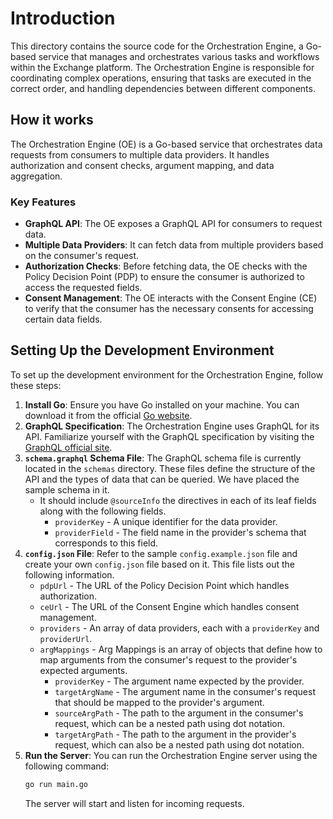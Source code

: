 # Introduction

This directory contains the source code for the Orchestration Engine, a Go-based service that manages
and orchestrates various tasks and workflows within the Exchange platform. The Orchestration Engine is
responsible for coordinating complex operations, ensuring that tasks are executed in the correct order,
and handling dependencies between different components.

## How it works

The Orchestration Engine (OE) is a Go-based service that orchestrates data requests from consumers to multiple data
providers. It handles authorization and consent checks, argument mapping, and data aggregation.

### Key Features
- **GraphQL API**: The OE exposes a GraphQL API for consumers to request data.
- **Multiple Data Providers**: It can fetch data from multiple providers based on the consumer's request.
- **Authorization Checks**: Before fetching data, the OE checks with the Policy Decision Point (PDP) to ensure the
  consumer is authorized to access the requested fields.
- **Consent Management**: The OE interacts with the Consent Engine (CE) to verify that the consumer has the necessary consents for
  accessing certain data fields.

## Setting Up the Development Environment

To set up the development environment for the Orchestration Engine, follow these steps:

1. **Install Go**: Ensure you have Go installed on your machine. You can download it from the
   official [Go website](https://golang.org/dl/).
2. **GraphQL Specification**: The Orchestration Engine uses GraphQL for its API. Familiarize yourself with the GraphQL
   specification by visiting the [GraphQL official site](https://graphql.org/).
3. **`schema.graphql` Schema File**: The GraphQL schema file is currently located in the `schemas` directory. These
   files define the structure of the API and the types of data that can be queried.
   We have placed the sample schema in it.
    - It should include `@sourceInfo` the directives in each of its leaf fields along with the following fields.
        - `providerKey` - A unique identifier for the data provider.
        - `providerField` - The field name in the provider's schema that corresponds to this field.
4. **`config.json` File**: Refer to the sample `config.example.json` file
   and create your own `config.json` file based on it. This file lists out the following information.
    - `pdpUrl` - The URL of the Policy Decision Point which handles authorization.
    - `ceUrl` - The URL of the Consent Engine which handles consent management.
    - `providers` - An array of data providers, each with a `providerKey` and `providerUrl`.
    - `argMappings` - Arg Mappings is an array of objects that define how to map arguments from the consumer's request
      to the provider's expected arguments.
        - `providerKey` - The argument name expected by the provider.
        - `targetArgName` - The argument name in the consumer's request that should be mapped to the provider's
          argument.
        - `sourceArgPath` - The path to the argument in the consumer's request, which can be a nested path using dot
          notation.
        - `targetArgPath` - The path to the argument in the provider's request, which can also be a nested path using
          dot notation.
5. **Run the Server**: You can run the Orchestration Engine server using the following command:
   ```bash
   go run main.go
   ```
   The server will start and listen for incoming requests.